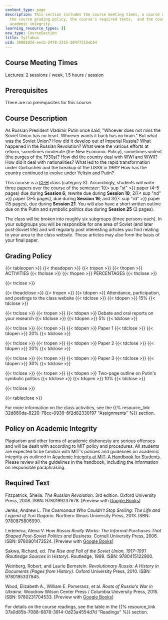 ```yaml
---
content_type: page
description: This section includes the course meeting times, a course description,
  the course grading policy, the course's required texts,  and the course policy on
  academic integrity.
learning_resource_types: []
ocw_type: CourseSection
title: Syllabus
uid: 3688102d-eecb-2478-221b-20477215ab54
---
```


Course Meeting Times
--------------------

Lectures: 2 sessions / week, 1.5 hours / session

Prerequisites
-------------

There are no prerequisites for this course.

Course Description
------------------

As Russian President Vladimir Putin once said, "Whoever does not miss the Soviet Union has no heart. Whoever wants it back has no brain." But what was the Soviet Union? How did it develop out of Imperial Russia? What happened in the Russian Revolution? What were the various efforts at reform, sometimes moderate (the New Economic Policy), sometimes violent (the purges of the 1930s)? How did the country deal with WWI and WWII? How did it deal with nationalities? What led to the rapid transformation under Gorbachev and the breakup of the USSR in 1991? How has the country continued to evolve under Yeltsin and Putin?

This course is a [CI-H](http://web.mit.edu/commreq/cih.html) class (category S). Accordingly, students will write three papers over the course of the semester: 1{{< sup "st" >}} paper (4–5 pages) due during **Session 6**; rewrite due during **Session 10**; 2{{< sup "nd" >}} paper (3–5 pages), due during **Session 16**; and 3{{< sup "rd" >}} paper (15 pages), due during **Session 21**. You will also have a short written outline due on the Putin and symbolic politics due during **Session 25** (2 pages).

The class will be broken into roughly six subgroups (three persons each). In your subgroups you will be responsible for one area of Soviet (and later post-Soviet life) and will regularly post interesting articles you find relating to your area to the class website. These articles may also form the basis of your final paper.

Grading Policy
--------------

{{< tableopen >}}
{{< theadopen >}}
{{< tropen >}}
{{< thopen >}}
ACTIVITIES
{{< thclose >}}
{{< thopen >}}
PERCENTAGES
{{< thclose >}}

{{< trclose >}}

{{< theadclose >}}
{{< tropen >}}
{{< tdopen >}}
Attendance, participation, and postings to the class website
{{< tdclose >}}
{{< tdopen >}}
15%
{{< tdclose >}}

{{< trclose >}}
{{< tropen >}}
{{< tdopen >}}
Debate and oral reports on your research
{{< tdclose >}}
{{< tdopen >}}
5%
{{< tdclose >}}

{{< trclose >}}
{{< tropen >}}
{{< tdopen >}}
Paper 1
{{< tdclose >}}
{{< tdopen >}}
20%
{{< tdclose >}}

{{< trclose >}}
{{< tropen >}}
{{< tdopen >}}
Paper 2
{{< tdclose >}}
{{< tdopen >}}
20%
{{< tdclose >}}

{{< trclose >}}
{{< tropen >}}
{{< tdopen >}}
Paper 3
{{< tdclose >}}
{{< tdopen >}}
30%
{{< tdclose >}}

{{< trclose >}}
{{< tropen >}}
{{< tdopen >}}
Two-page outline on Putin's symbolic politics
{{< tdclose >}}
{{< tdopen >}}
10%
{{< tdclose >}}

{{< trclose >}}

{{< tableclose >}}

For more information on the class activities, see the {{% resource_link 32d860da-8220-78cc-0939-6f2d82330197 "Assignments" %}} section.

Policy on Academic Integrity
----------------------------

Plagiarism and other forms of academic dishonesty are serious offenses and will be dealt with according to MIT policy and procedures. All students are expected to be familiar with MIT's policies and guidelines on academic integrity as outlined in [Academic Integrity at MIT: A Handbook for Students](http://integrity.mit.edu/). Please review all the guidelines in the handbook, including the information on responsible paraphrasing.

Required Text
-------------

Fitzpatrick, Sheila. _The Russian Revolution_. 3rd edition. Oxford University Press, 2008. ISBN: 9780199237678. \[Preview with [Google Books](http://books.google.com/books?id=MkYVDAAAQBAJ&pg=PAfrontcover)\]

Jenks, Andrew L. _The Cosmonaut Who Couldn't Stop Smiling: The Life and Legend of Yuri Gagarin_. Northern Illinois University Press, 2013. ISBN: 9780875806990.

Ledeneva, Alena V. _How Russia Really Works: The Informal Purchases That Shaped Post-Soviet Politics and Business_. Cornell University Press, 2006. ISBN: 9780801473524. \[Preview with [Google Books](http://books.google.com/books?id=eGMdaMK16UkC&pg=PAfrontcover)\]

Sakwa, Richard, ed. _The Rise and Fall of the Soviet Union, 1917–1991 (Routledge Sources in History)_. Routledge, 1999. ISBN: 9780415122900.

Weinberg, Robert, and Laurie Bernstein. _Revolutionary Russia: A History in Documents (Pages from History)_. Oxford University Press, 2010. ISBN: 9780195337945.

Wood, Elizabeth A., William E. Pomeranz, et al. _Roots of Russia's War in Ukraine_. Woodrow Wilson Center Press / Columbia University Press, 2015. ISBN: 9780231704533. \[Preview with [Google Books](http://books.google.com/books?id=JyDyCgAAQBAJ&pg=PAfrontcover)\]

For details on the course readings, see the table in the {{% resource_link 37a0d85b-7088-6878-3914-0d23a4554d7d "Readings" %}} section.